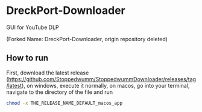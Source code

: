 # DreckPort-Downloader
GUI for YouTube DLP

(Forked Name: DreckPort-Downloader, origin repository deleted)

## How to run

First, download the latest release (<https://github.com/Stoppedwumm/StoppedwummDownloader/releases/tag/latest>), on windows, execute it normally, on macos, go into your terminal, navigate to the directory of the file and run
```zsh
chmod -x THE_RELEASE_NAME_DEFAULT_macos_app
```
